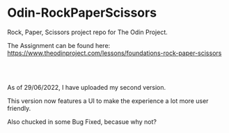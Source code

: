 # Odin-RockPaperScissors

Rock, Paper, Scissors project repo for The Odin Project.

The Assignment can be found here:
https://www.theodinproject.com/lessons/foundations-rock-paper-scissors


<br>
<br>


As of 29/06/2022, I have uploaded my second version.

This version now features a UI to make the experience a lot more user friendly.

Also chucked in some Bug Fixed, becasue why not?
